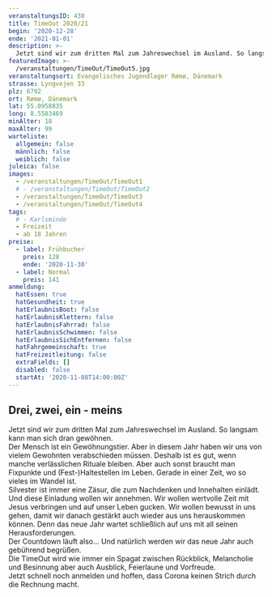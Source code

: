 ```yaml
---
veranstaltungsID: 430
title: TimeOut 2020/21
begin: '2020-12-28'
ende: '2021-01-01'
description: >-
  Jetzt sind wir zum dritten Mal zum Jahreswechsel im Ausland. So langsam kann man sich dran gewöhnen.
featuredImage: >-
  /veranstaltungen/TimeOut/TimeOut5.jpg
veranstaltungsort: Evangelisches Jugendlager Rømø, Dänemark
strasse: Lyngvejen 33
plz: 6792
ort: Rømø, Dänemark
lat: 55.0958835
long: 8.5503469
minAlter: 18
maxAlter: 99
warteliste:
  allgemein: false
  männlich: false
  weiblich: false
juleica: false
images:
  - /veranstaltungen/TimeOut/TimeOut1
  # - /veranstaltungen/TimeOut/TimeOut2
  - /veranstaltungen/TimeOut/TimeOut3
  - /veranstaltungen/TimeOut/TimeOut4
tags:
  # - Karlsminde
  - Freizeit
  - ab 18 Jahren
preise:
  - label: Frühbucher
    preis: 128
    ende: '2020-11-30'
  - label: Normal
    preis: 141
anmeldung:
  hatEssen: true
  hatGesundheit: true
  hatErlaubnisBoot: false
  hatErlaubnisKlettern: false
  hatErlaubnisFahrrad: false
  hatErlaubnisSchwimmen: false
  hatErlaubnisSichEntfernen: false
  hatFahrgemeinschaft: true
  hatFreizeitleitung: false
  extraFields: []
  disabled: false
  startAt: '2020-11-08T14:00:00Z'
---
```


## Drei, zwei, ein - meins

Jetzt sind wir zum dritten Mal zum Jahreswechsel im Ausland. So langsam kann man sich dran gewöhnen.  
Der Mensch ist ein Gewöhnungstier. Aber in diesem Jahr haben wir uns von vielem Gewohnten verabschieden müssen. Deshalb ist es gut, wenn manche verlässlichen Rituale bleiben.
Aber auch sonst braucht man Fixpunkte und (Fest-)Haltestellen im Leben. Gerade in einer Zeit, wo so vieles im Wandel ist.  
Silvester ist immer eine Zäsur, die zum Nachdenken und Innehalten einlädt. Und diese Einladung wollen wir annehmen. Wir wollen wertvolle Zeit mit Jesus verbringen und auf unser Leben gucken. Wir wollen bewusst in uns gehen, damit wir danach gestärkt auch wieder aus uns herauskommen können. Denn das neue Jahr wartet schließlich auf uns mit all seinen Herausforderungen.  
Der Countdown läuft also… Und natürlich werden wir das neue Jahr auch gebührend begrüßen.  
Die TimeOut wird wie immer ein Spagat zwischen Rückblick, Melancholie und Besinnung aber auch Ausblick, Feierlaune und Vorfreude.  
Jetzt schnell noch anmelden und hoffen, dass Corona keinen Strich durch die Rechnung macht.
